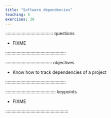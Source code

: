 ```yaml
---
title: "Software dependencies"
teaching: 5
exercises: 30
---
```


:::::::::::::::::::::::::::::::::::::: questions 

- FIXME

::::::::::::::::::::::::::::::::::::::::::::::::

::::::::::::::::::::::::::::::::::::: objectives

- Know how to track dependencies of a project

::::::::::::::::::::::::::::::::::::::::::::::::





:::::::::::::::::::::::::::::::::::::::: keypoints

- FIXME

::::::::::::::::::::::::::::::::::::::::::::::::::
